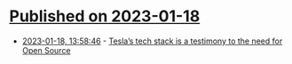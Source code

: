 # [Published on 2023-01-18](index.md)

* [2023-01-18, 13:58:46](https://news.ycombinator.com/item?id=34426637) - [Tesla’s tech stack is a testimony to the need for Open Source](https://medusajs.com/blog/tesla-open-source/)
